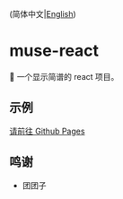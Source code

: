 (简体中文|[English](README.en_US.md))

# muse-react

🎼 一个显示简谱的 react 项目。

## 示例

[请前往 Github Pages](https://shizuku.github.io/muse-react/)

## 鸣谢

- 团团子
